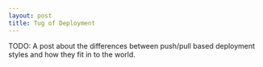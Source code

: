 ```yaml
---
layout: post
title: Tug of Deployment 
---
```


TODO: A post about the differences between push/pull based deployment styles and how they fit in to the world.

